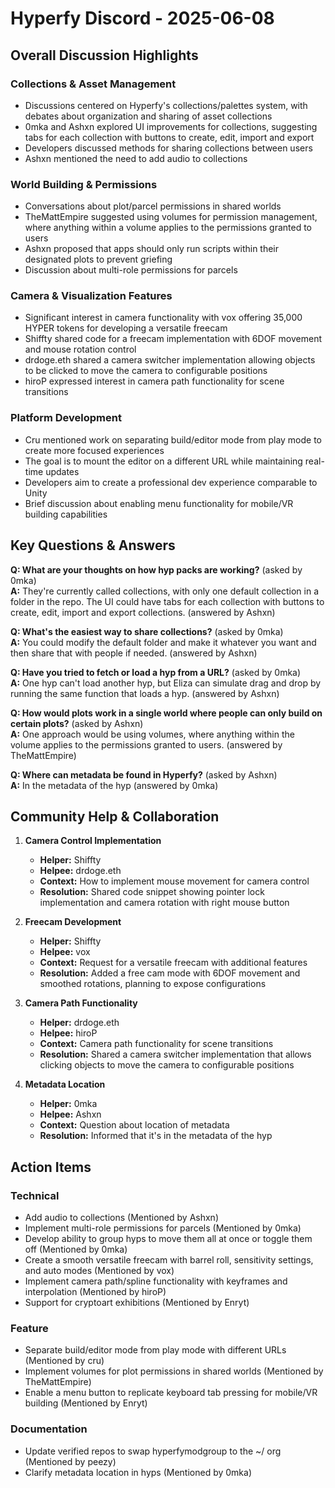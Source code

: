 # Hyperfy Discord - 2025-06-08

## Overall Discussion Highlights

### Collections & Asset Management
- Discussions centered on Hyperfy's collections/palettes system, with debates about organization and sharing of asset collections
- 0mka and Ashxn explored UI improvements for collections, suggesting tabs for each collection with buttons to create, edit, import and export
- Developers discussed methods for sharing collections between users
- Ashxn mentioned the need to add audio to collections

### World Building & Permissions
- Conversations about plot/parcel permissions in shared worlds
- TheMattEmpire suggested using volumes for permission management, where anything within a volume applies to the permissions granted to users
- Ashxn proposed that apps should only run scripts within their designated plots to prevent griefing
- Discussion about multi-role permissions for parcels

### Camera & Visualization Features
- Significant interest in camera functionality with vox offering 35,000 HYPER tokens for developing a versatile freecam
- Shiffty shared code for a freecam implementation with 6DOF movement and mouse rotation control
- drdoge.eth shared a camera switcher implementation allowing objects to be clicked to move the camera to configurable positions
- hiroP expressed interest in camera path functionality for scene transitions

### Platform Development
- Cru mentioned work on separating build/editor mode from play mode to create more focused experiences
- The goal is to mount the editor on a different URL while maintaining real-time updates
- Developers aim to create a professional dev experience comparable to Unity
- Brief discussion about enabling menu functionality for mobile/VR building capabilities

## Key Questions & Answers

**Q: What are your thoughts on how hyp packs are working?** (asked by 0mka)  
**A:** They're currently called collections, with only one default collection in a folder in the repo. The UI could have tabs for each collection with buttons to create, edit, import and export collections. (answered by Ashxn)

**Q: What's the easiest way to share collections?** (asked by 0mka)  
**A:** You could modify the default folder and make it whatever you want and then share that with people if needed. (answered by Ashxn)

**Q: Have you tried to fetch or load a hyp from a URL?** (asked by 0mka)  
**A:** One hyp can't load another hyp, but Eliza can simulate drag and drop by running the same function that loads a hyp. (answered by Ashxn)

**Q: How would plots work in a single world where people can only build on certain plots?** (asked by Ashxn)  
**A:** One approach would be using volumes, where anything within the volume applies to the permissions granted to users. (answered by TheMattEmpire)

**Q: Where can metadata be found in Hyperfy?** (asked by Ashxn)  
**A:** In the metadata of the hyp (answered by 0mka)

## Community Help & Collaboration

1. **Camera Control Implementation**
   - **Helper:** Shiffty
   - **Helpee:** drdoge.eth
   - **Context:** How to implement mouse movement for camera control
   - **Resolution:** Shared code snippet showing pointer lock implementation and camera rotation with right mouse button

2. **Freecam Development**
   - **Helper:** Shiffty
   - **Helpee:** vox
   - **Context:** Request for a versatile freecam with additional features
   - **Resolution:** Added a free cam mode with 6DOF movement and smoothed rotations, planning to expose configurations

3. **Camera Path Functionality**
   - **Helper:** drdoge.eth
   - **Helpee:** hiroP
   - **Context:** Camera path functionality for scene transitions
   - **Resolution:** Shared a camera switcher implementation that allows clicking objects to move the camera to configurable positions

4. **Metadata Location**
   - **Helper:** 0mka
   - **Helpee:** Ashxn
   - **Context:** Question about location of metadata
   - **Resolution:** Informed that it's in the metadata of the hyp

## Action Items

### Technical
- Add audio to collections (Mentioned by Ashxn)
- Implement multi-role permissions for parcels (Mentioned by 0mka)
- Develop ability to group hyps to move them all at once or toggle them off (Mentioned by 0mka)
- Create a smooth versatile freecam with barrel roll, sensitivity settings, and auto modes (Mentioned by vox)
- Implement camera path/spline functionality with keyframes and interpolation (Mentioned by hiroP)
- Support for cryptoart exhibitions (Mentioned by Enryt)

### Feature
- Separate build/editor mode from play mode with different URLs (Mentioned by cru)
- Implement volumes for plot permissions in shared worlds (Mentioned by TheMattEmpire)
- Enable a menu button to replicate keyboard tab pressing for mobile/VR building (Mentioned by Enryt)

### Documentation
- Update verified repos to swap hyperfymodgroup to the ~/ org (Mentioned by peezy)
- Clarify metadata location in hyps (Mentioned by 0mka)